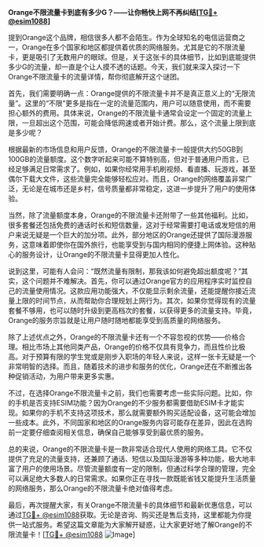 **Orange不限流量卡到底有多少G？——让你畅快上网不再纠结[[TG💪+ @esim1088](https://t.me/s/esim1088)]**

提到Orange这个品牌，相信很多人都不会陌生。作为全球知名的电信运营商之一，Orange在多个国家和地区都提供着优质的网络服务。尤其是它的不限流量卡，更是吸引了无数用户的眼球。但是，关于这张卡的具体细节，比如到底能提供多少G的流量，却一直是个让人摸不透的话题。今天，我们就来深入探讨一下Orange不限流量卡的流量详情，帮你彻底解开这个谜团。

首先，我们需要明确一点：Orange提供的不限流量卡并不是真正意义上的“无限流量”。这里的“不限”更多是指在一定的流量范围内，用户可以随意使用，而不需要担心额外的费用。具体来说，Orange的不限流量卡通常会设定一个固定的流量上限，一旦超出这个范围，可能会降低网速或者开始计费。那么，这个流量上限到底是多少呢？

根据最新的市场信息和用户反馈，Orange的不限流量卡一般提供大约50GB到100GB的流量额度。这个数字听起来可能不算特别高，但对于普通用户而言，已经足够满足日常需求了。例如，如果你经常用手机刷视频、看直播、玩游戏，甚至偶尔下载大文件，这些流量完全能够轻松应对。而且，Orange的网络覆盖非常广泛，无论是在城市还是乡村，信号质量都非常稳定，这进一步提升了用户的使用体验。

当然，除了流量额度本身，Orange的不限流量卡还附带了一些其他福利。比如，很多套餐还包括免费的通话时长和短信数量，这对于经常需要打电话或发短信的用户来说无疑是一个巨大的加分项。此外，部分地区的Orange还提供了国际漫游服务，这意味着即使你在国外旅行，也能享受到与国内相同的便捷上网体验。这种贴心的服务设计，让Orange的不限流量卡显得更加人性化。

说到这里，可能有人会问：“既然流量有限制，那我该如何避免超出额度呢？”其实，这个问题并不难解决。首先，你可以通过Orange官方的应用程序实时监控自己的流量使用情况。这款应用功能强大，不仅能显示剩余流量，还能提醒你接近流量上限的时间节点，从而帮助你合理规划上网行为。其次，如果你觉得现有的流量套餐不够用，也可以随时升级到更高档次的套餐，以获得更多的流量支持。毕竟，Orange的服务宗旨就是让用户随时随地都能享受到高质量的网络服务。

除了上述优点之外，Orange的不限流量卡还有一个不容忽视的优势——价格合理。相比市场上其他同类产品，Orange的价格不仅具有竞争力，而且性价比极高。对于预算有限的学生党或是刚步入职场的年轻人来说，这样一张卡无疑是一个非常明智的选择。而且，随着技术的进步和服务的优化，Orange还在不断推出各种促销活动，为用户带来更多实惠。

不过，在选择Orange不限流量卡之前，我们也需要考虑一些实际问题。比如，你的手机是否支持ESIM功能？因为Orange的不少服务都需要借助ESIM卡才能实现。如果你的手机不支持这项技术，那么就需要额外购买适配设备，这可能会增加一些成本。此外，不同国家和地区的Orange服务内容可能存在差异，因此在选购前一定要仔细查阅相关信息，确保自己能够享受到最优质的服务。

总的来说，Orange的不限流量卡是一款非常适合现代人使用的网络工具。它不仅提供了充足的流量支持，还兼顾了通话、短信以及国际漫游等多种功能，极大地丰富了用户的使用场景。尽管流量额度有一定的限制，但通过科学合理的管理，完全可以满足绝大多数人的日常需求。如果你正在寻找一款既能省钱又能提升生活质量的网络服务，那么Orange的不限流量卡绝对值得考虑。

最后，再次提醒大家，有关Orange不限流量卡的具体细节和最新优惠信息，可以通过[TG💪+ @esim1088](https://t.me/s/esim1088)获取。无论是咨询、购买还是售后支持，这里都能为你提供一站式服务。希望这篇文章能为大家解开疑惑，让大家更好地了解Orange的不限流量卡！[[TG💪+ @esim1088](https://t.me/s/esim1088) ![Image](https://i.postimg.cc/4NQfJmqS/Snipaste-2025-05-13-00-14-12.png)]